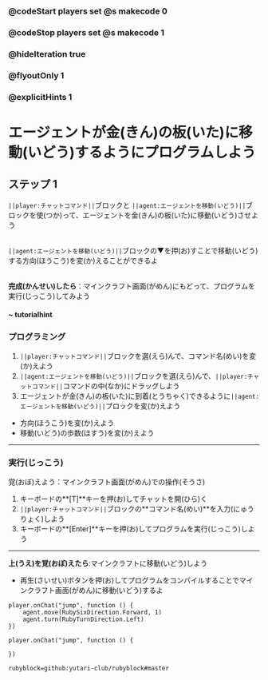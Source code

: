 ### @codeStart players set @s makecode 0
### @codeStop players set @s makecode 1

### @hideIteration true 
### @flyoutOnly 1
### @explicitHints 1


# エージェントが金(きん)の板(いた)に移動(いどう)するようにプログラムしよう

## ステップ 1 

 ``||player:チャットコマンド||``ブロックと ``||agent:エージェントを移動(いどう)||``ブロックを使(つか)って、エージェントを金(きん)の板(いた)に移動(いどう)させよう</br>
</br> 

``||agent:エージェントを移動(いどう)||``ブロックの▼を押(お)すことで移動(いどう)する方向(ほうこう)を変(か)えることができるよ</br>
</br>

**完成(かんせい)したら**：マインクラフト画面(がめん)にもどって、プログラムを実行(じっこう)してみよう

#### ~ tutorialhint 
### プログラミング
1. ``||player:チャットコマンド||``ブロックを選(えら)んで、コマンド名(めい)を変(か)えよう
1. ``||agent:エージェントを移動(いどう)||``ブロックを選(えら)んで、``||player:チャットコマンド||``コマンドの中(なか)にドラッグしよう
1. エージェントが金(きん)の板(いた)に到着(とうちゃく)できるように``||agent:エージェントを移動(いどう)||``ブロックを変(か)えよう
 - 方向(ほうこう)を変(か)えよう
 - 移動(いどう)の歩数(ほすう)を変(か)えよう
***
### 実行(じっこう)
覚(おぼ)えよう：マインクラフト画面(がめん)での操作(そうさ)
1. キーボードの**[T]**キーを押(お)してチャットを開(ひら)く
1. ``||player:チャットコマンド||``ブロックの**コマンド名(めい)**を入力(にゅうりょく)しよう
1. キーボードの**[Enter]**キーを押(お)してプログラムを実行(じっこう)しよう
***
**上(うえ)を覚(おぼ)えたら**:マインクラフトに移動(いどう)しよう
- 再生(さいせい)ボタンを押(お)してプログラムをコンパイルすることでマインクラフト画面(がめん)に移動(いどう)するよ

```ghost
player.onChat("jump", function () {
    agent.move(RubySixDirection.Forward, 1)
    agent.turn(RubyTurnDirection.Left)
})
``` 
```template
player.onChat("jump", function () {
	
})
```
```package
rubyblock=github:yutari-club/rubyblock#master
```
